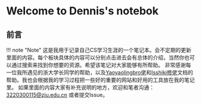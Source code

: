 # Welcome to Dennis's notebok
## 前言
!!! note "Note"
这是我用于记录自己CS学习生涯的一个笔记本。会不定期的更新里面的内容。每个板块具体的内容可以分别点击进去会有总体的介绍，当然你也可以通过搜索来找到你想要的资源。希望该笔记对大家能够有所帮助。
非常感谢每一位我所遇见的浙大学长同学的帮助，以及[Yaoyaolingbro佬](https://github.com/Yaoyaolingbro)和[Isshiki修佬](https://github.com/IsshikiHugh)文档的帮助。我也会根据我的学习过程把一些好的重要的网站和好用的工具放在我的笔记里。
如果里面的内容大家有补充说明的地方，欢迎和笔者沟通：3220300115@zju.edu.cn 或者提交Issue。